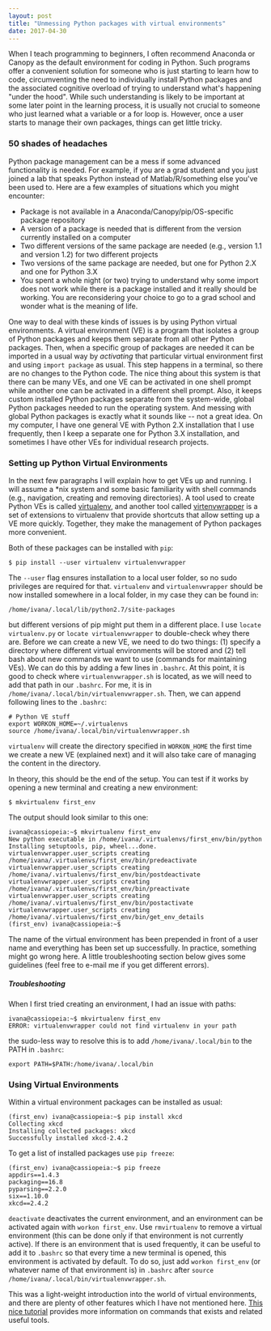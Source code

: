 ```yaml
---
layout: post
title: "Unmessing Python packages with virtual environments"
date: 2017-04-30
---
```


When I teach programming to beginners, I often recommend Anaconda or Canopy as
the default environment for coding in Python.
Such programs offer a convenient solution for someone who is just
starting to learn how to code, circumventing the need to individually install
Python packages and the associated cognitive overload of trying to understand what's happening "under the hood".
While such understanding is likely to be important at some later point in the learning process,
it is usually not crucial to someone who just learned what a variable or a for
loop is.
However, once a user starts to manage their own packages, things can get little tricky.


### 50 shades of headaches
Python package management can be a mess if some advanced functionality is
needed.
For example, if you are a grad student and you just joined a lab that
speaks Python instead of Matlab/R/something else you've been used to.
Here are a few examples of situations which you might encounter:

- Package is not available in a Anaconda/Canopy/pip/OS-specific package repository
- A version of a package is needed that is different from the version currently
  installed on a computer
- Two different versions of the same package are needed (e.g., version 1.1 and version 1.2) for two different projects
- Two versions of the same package are needed, but one for Python 2.X and one
  for Python 3.X
- You spent a whole night (or two) trying to understand why some import does not
  work while there is a package installed and it really should be working. You
  are reconsidering your choice to go to a grad school and wonder what is the meaning of life.

One way to deal with these kinds of issues is by using Python virtual
environments. A virtual environment (VE) is a program that isolates a group of Python packages and
keeps them separate from all other Python packages.
Then, when a specific group of packages are needed it can be imported in a usual way by
<i>activating</i> that particular virtual environment first and using `import
package` as usual.
This step happens in a terminal, so there are no changes to the Python code.
The nice thing about this system is that there can be many VEs, and one VE can be activated in one shell prompt while another one can be activated in a different shell prompt.
Also, it keeps custom installed Python packages separate from the system-wide,
global Python packages needed to run the operating system.
And messing with global Python packages is exactly what it sounds like --
not a great idea. 
On my computer, I have one general VE with Python 2.X installation that
I use frequently, then I keep a separate one for Python 3.X installation, and
sometimes I have other VEs for individual research projects.

### Setting up Python Virtual Environments

In the next few paragraphs I will explain how to get VEs up and running. I will
assume a \*nix system and some basic familiarity with shell commands (e.g., navigation,
creating and removing directories). A tool used to create Python VEs is called
<a href="https://pypi.python.org/pypi/virtualenv" target="_blank">virtualenv</a>, and another tool called <a href="https://virtualenvwrapper.readthedocs.io/en/latest/index.html" target="_blank">virtenvwrapper</a> is a set of extensions
to virtualenv that provide shortcuts that allow setting up a VE more quickly.
Together, they make the management of Python packages more convenient.

Both of these packages can be installed with `pip`:
```
$ pip install --user virtualenv virtualenvwrapper
```

The `--user` flag ensures installation to a local user folder, so no sudo
privileges are required for that. `virtualenv` and `virtualenvwrapper` should be now
installed somewhere in a local folder, in my case they can be found in:
```
/home/ivana/.local/lib/python2.7/site-packages
```

but different versions of pip might put them in a different place. I use
`locate virtualenv.py` or `locate virtualenvwrapper` to double-check whey there
are.
Before we can create a new VE, we need to do two things: (1) specify a directory
where different virtual environments will be stored and (2) tell bash about new
commands we want to use (commands for maintaining VEs). 
We can do this by adding a few lines in `.bashrc`.
At this point, it is good to check where `virtualenvwrapper.sh` is located, as we will need to add that path in our `.bashrc`. For me, it is in `/home/ivana/.local/bin/virtualenvwrapper.sh`.
Then, we can append following lines to the
`.bashrc`:

```
# Python VE stuff
export WORKON_HOME=~/.virtualenvs
source /home/ivana/.local/bin/virtualenvwrapper.sh
```

`virtualenv` will create the directory specified in `WORKON_HOME` the first time we create a new VE (explained next) and it will also take care of managing the content in the directory.


In theory, this should be the end of the setup. You can test if it works by
opening a new terminal and creating a new environment:
```
$ mkvirtualenv first_env
```

The output should look similar to this one:
```
ivana@cassiopeia:~$ mkvirtualenv first_env
New python executable in /home/ivana/.virtualenvs/first_env/bin/python
Installing setuptools, pip, wheel...done.
virtualenvwrapper.user_scripts creating /home/ivana/.virtualenvs/first_env/bin/predeactivate
virtualenvwrapper.user_scripts creating /home/ivana/.virtualenvs/first_env/bin/postdeactivate
virtualenvwrapper.user_scripts creating /home/ivana/.virtualenvs/first_env/bin/preactivate
virtualenvwrapper.user_scripts creating /home/ivana/.virtualenvs/first_env/bin/postactivate
virtualenvwrapper.user_scripts creating /home/ivana/.virtualenvs/first_env/bin/get_env_details
(first_env) ivana@cassiopeia:~$ 
```
The name of the virtual environment has been prepended in front of a user
name and everything has been set up successfully.
In practice, something might go wrong here. A little troubleshooting section
below gives some guidelines (feel free to e-mail me if you get different errors).

##### Troubleshooting
When I first tried creating an environment, I had an issue with paths:

```
ivana@cassiopeia:~$ mkvirtualenv first_env
ERROR: virtualenvwrapper could not find virtualenv in your path
```
the sudo-less way to resolve this is to add `/home/ivana/.local/bin` to the
PATH in `.bashrc`:

```
export PATH=$PATH:/home/ivana/.local/bin
```

### Using Virtual Environments
Within a virtual environment packages can be installed as usual:
```
(first_env) ivana@cassiopeia:~$ pip install xkcd
Collecting xkcd
Installing collected packages: xkcd
Successfully installed xkcd-2.4.2
```

To get a list of installed packages use `pip freeze`:
```
(first_env) ivana@cassiopeia:~$ pip freeze
appdirs==1.4.3
packaging==16.8
pyparsing==2.2.0
six==1.10.0
xkcd==2.4.2
```
`deactivate` deactivates the current environment, and an environment can be activated again with
`workon first_env`. Use `rmvirtualenv` to remove a virtual environment (this
can be done only if that environment is not currently active).
If there is an environment that is used frequently, it can be useful to add it to
`.bashrc` so that every time a new terminal is opened, this environment is
activated by default. To do so, just add `workon first_env` (or whatever name of that
environment is) in `.bashrc` after `source /home/ivana/.local/bin/virtualenvwrapper.sh`.

This was a light-weight introduction into the world of virtual environments,
and there are plenty of other features which I have not mentioned here.
<a href="http://docs.python-guide.org/en/latest/dev/virtualenvs/#virtualenv" target="_blank">This nice tutorial</a> provides more information on commands that exists and related useful tools.

